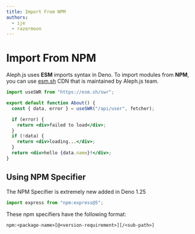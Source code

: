 ```yaml
---
title: Import From NPM
authors:
  - ije
  - razermoon
---
```


# Import From NPM

Aleph.js uses **ESM** imports syntax in Deno. To import modules from **NPM**,
you can use [esm.sh](https://esm.sh) CDN that is maintained by Aleph.js team.

```jsx
import useSWR from "https://esm.sh/swr";

export default function About() {
  const { data, error } = useSWR("/api/user", fetcher);

  if (error) {
    return <div>failed to load</div>;
  }
  if (!data) {
    return <div>loading...</div>;
  }
  return <div>hello {data.name}!</div>;
}
```

## Using NPM Specifier

The NPM Specifier is extremely new added in Deno 1.25

```js
import express from "npm:express@5";
```

These npm specifiers have the following format:

```
npm:<package-name>[@<version-requirement>][/<sub-path>]
```
